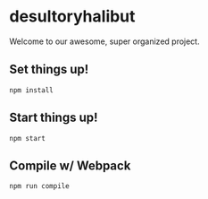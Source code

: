 # desultoryhalibut

Welcome to our awesome, super organized project.



Set things up!
---
 
```
npm install
```

Start things up!
---
 
```
npm start
```

 
Compile w/ Webpack
---
 
```
npm run compile
```